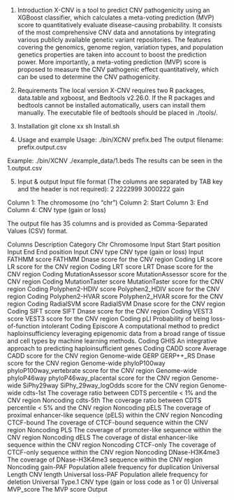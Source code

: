 1. Introduction
X-CNV is a tool to predict CNV pathogenicity using an XGBoost classifier, which calculates a meta-voting prediction (MVP) score to quantitatively evaluate disease-causing probability. It consists of the most comprehensive CNV data and annotations by integrating various publicly available genetic variant repositories. The features covering the genomics, genome region, variation types, and population genetics properties are taken into account to boost the prediction power. More importantly, a meta-voting prediction (MVP) score is proposed to measure the CNV pathogenic effect quantitatively, which can be used to determine the CNV pathogenicity. 

2. Requirements
The local version X-CNV requires two R packages, data.table and xgboost, and Bedtools v2.26.0. If the R packages and bedtools cannot be installed automatically, users can install them manually. The executable file of bedtools should be placed in ./tools/.

3. Installation
git clone xx
sh Install.sh

4. Usage and example
Usage:
./bin/XCNV prefix.bed
The output filename: prefix.output.csv

Example:
./bin/XCNV ./example_data/1.beds
The results can be seen in the 1.output.csv

5. Input & output
Input file format (The columns are separated by TAB key and the header is not required): 
2	2222999	3000222	gain

Column 1: The chromosome (no “chr”)
Column 2: Start
Column 3: End
Column 4: CNV type (gain or loss)

The output file has 35 columns and is provided as Comma-Separated Values (CSV) format. 

Columns	Description	Category
Chr	Chromosome	Input
Start	Start position	Input
End	End position	Input
CNV type	CNV type (gain or loss)	Input
FATHMM score	FATHMM Dnase score for the CNV region	Coding
LR score	LR score for the CNV region	Coding
LRT score	LRT Dnase score for the CNV region	Coding
MutationAssessor score	MutationAssessor score for the CNV region	Coding
MutationTaster score	MutationTaster score for the CNV region	Coding
Polyphen2-HDIV score	Polyphen2_HDIV score for the CNV region	Coding
Polyphen2-HVAR score	Polyphen2_HVAR score for the CNV region	Coding
RadialSVM score	RadialSVM Dnase score for the CNV region	Coding
SIFT score	SIFT Dnase score for the CNV region	Coding
VEST3 score	VEST3 score for the CNV region	Coding
pLI	Probability of being loss-of-function intolerant	Coding
Episcore	A computational method to predict haploinsufficiency leveraging epigenomic data from a broad range of tissue and cell types by machine learning methods.	Coding
GHIS	An integrative approach to predicting haploinsufficient genes	Coding
CADD score	Average CADD score for the CNV region	Genome-wide
GERP	GERP++_RS Dnase score for the CNV region	Genome-wide
phyloP100way	phyloP100way_vertebrate score for the CNV region	Genome-wide
phyloP46way	phyloP46way_placental score for the CNV region	Genome-wide
SiPhy29way	SiPhy_29way_logOdds score for the CNV region	Genome-wide
cdts-1st	The coverage ratio between  CDTS percentile < 1% and the CNV region	Noncoding
cdts-5th	The coverage ratio between  CDTS percentile < 5% and the CNV region	Noncoding
pELS	The coverage of proximal enhancer-like sequence (pELS) within the CNV region	Noncoding
CTCF-bound	The coverage of CTCF-bound sequence within the CNV region	Noncoding
PLS	The coverage of promoter-like sequence within the CNV region	Noncoding
dELS	The coverage of distal enhancer-like sequence within the CNV region	Noncoding
CTCF-only	The coverage of CTCF-only sequence within the CNV region	Noncoding
DNase-H3K4me3	The coverage of DNase-H3K4me3 sequence within the CNV region	Noncoding
gain-PAF	Population allele frequency for duplication	Universal
Length	CNV length	Universal
loss-PAF	Population allele frequency for deletion	Universal
Type.1	CNV type (gain or loss code as 1 or 0)	Universal
MVP_score	The MVP score	Output



